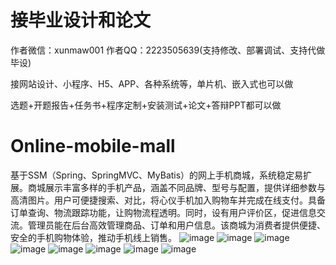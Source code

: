 # 接毕业设计和论文
作者微信：xunmaw001  作者QQ：2223505639(支持修改、部署调试、支持代做毕设)

接网站设计、小程序、H5、APP、各种系统等，单片机、嵌入式也可以做

选题+开题报告+任务书+程序定制+安装测试+论文+答辩PPT都可以做
# Online-mobile-mall
基于SSM（Spring、SpringMVC、MyBatis）的网上手机商城，系统稳定易扩展。商城展示丰富多样的手机产品，涵盖不同品牌、型号与配置，提供详细参数与高清图片。用户可便捷搜索、对比，将心仪手机加入购物车并完成在线支付。具备订单查询、物流跟踪功能，让购物流程透明。同时，设有用户评价区，促进信息交流。管理员能在后台高效管理商品、订单和用户信息。该商城为消费者提供便捷、安全的手机购物体验，推动手机线上销售。 
![image](https://github.com/user-attachments/assets/b1b512fb-1b1d-4686-aec5-19243ea1190c)
![image](https://github.com/user-attachments/assets/6e27db4e-263a-4148-baa5-4bb389d63601)
![image](https://github.com/user-attachments/assets/6c5aeb53-3071-4858-b164-b82776d68005)
![image](https://github.com/user-attachments/assets/bbec7579-9987-41a1-95ff-07e9532162f8)
![image](https://github.com/user-attachments/assets/39e071f9-c66d-466b-9ec8-9600c06bd938)
![image](https://github.com/user-attachments/assets/0baf3584-b3bf-4750-810d-f6aa7816260a)
![image](https://github.com/user-attachments/assets/33d6b6e2-e987-44f7-8f0a-77f3ae398de6)
![image](https://github.com/user-attachments/assets/05bfc7ff-b36b-442f-a06f-078a1699e981)
